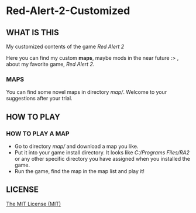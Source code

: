 # Red-Alert-2-Customized

## WHAT IS THIS

My customized contents of the game *Red Alert 2*

Here you can find my custom **maps**, maybe mods in the near future :> , about my favorite game, *Red Alert 2*.

### MAPS

You can find some novel maps in directory *map/*. Welcome to your suggestions after your trial.

## HOW TO PLAY

### HOW TO PLAY A MAP

* Go to directory *map/* and download a map you like.
* Put it into your game install directory. It looks like *C:/Programs Files/RA2* or any other specific directory you have assigned when you installed the game.
* Run the game, find the map in the map list and play it!

## LICENSE
[The MIT License (MIT)](https://opensource.org/licenses/MIT)
